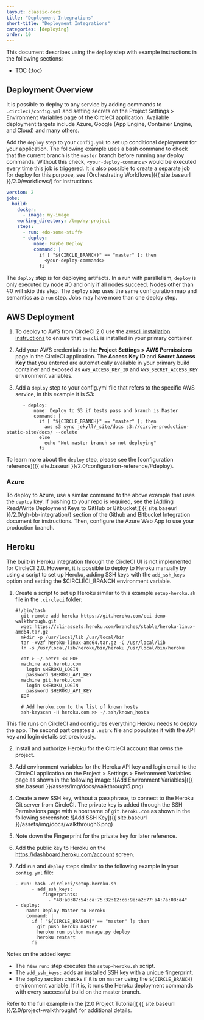 ```yaml
---
layout: classic-docs
title: "Deployment Integrations"
short-title: "Deployment Integrations"
categories: [deploying]
order: 10
---
```


This document describes using the `deploy` step with example instructions in the following sections:

* TOC
{:toc}

## Deployment Overview 

It is possible to deploy to any service by adding commands to `.circleci/config.yml` and setting secrets on the Project Settings > Environment Variables page of the CircleCI application. Available deployment targets include Azure, Google (App Engine, Container Engine, and Cloud) and many others. 

Add the `deploy` step to your `config.yml` to set up conditional deployment for your application. The following example uses a bash command to check that the current branch is the `master` branch before running any deploy commands. Without this check, `<your-deploy-commands>` would be executed every time this job is triggered. It is also possible to create a separate job for deploy for this purpose, see [Orchestrating Workflows]({{ site.baseurl }}/2.0/workflows/) for instructions.

```YAML
version: 2
jobs:
  build:
    docker:
      - image: my-image
    working_directory: /tmp/my-project
    steps:
      - run: <do-some-stuff>
      - deploy:
          name: Maybe Deploy
          command: |
            if [ "${CIRCLE_BRANCH}" == "master" ]; then
              <your-deploy-commands>
            fi
```

The `deploy` step is for deploying artifacts. In a run with parallelism, `deploy` is only executed by node #0 and only if all nodes succeed. Nodes other than #0 will skip this step. The `deploy` step uses the same configuration map and semantics as a `run` step. Jobs may have more than one deploy step.

## AWS Deployment

1. To deploy to AWS from CircleCI 2.0 use the [awscli installation instructions](http://docs.aws.amazon.com/cli/latest/userguide/installing.html) to ensure that `awscli` is installed in your primary container. 

2. Add your AWS credentials to the **Project Settings > AWS Permissions** page in the CircleCI application.
The **Access Key ID** and **Secret Access Key** that you entered are automatically available in your primary build container and exposed as `AWS_ACCESS_KEY_ID` and `AWS_SECRET_ACCESS_KEY` environment variables.

3. Add a `deploy` step to your config.yml file that refers to the specific AWS service, in this example it is S3:

```
      - deploy:
          name: Deploy to S3 if tests pass and branch is Master
          command: |
            if [ "${CIRCLE_BRANCH}" == "master" ]; then
              aws s3 sync jekyll/_site/docs s3://circle-production-static-site/docs/ --delete
            else
              echo "Not master branch so not deploying"
            fi
```            

To learn more about the `deploy` step, please see the [configuration reference]({{ site.baseurl }}/2.0/configuration-reference/#deploy).

### Azure

To deploy to Azure, use a similar command to the above example that uses the `deploy` key. If pushing to your repo is required, see the [Adding Read/Write Deployment Keys to GitHub or Bitbucket]( {{ site.baseurl }}/2.0/gh-bb-integration/) section of the Github and Bitbucket Integration document for instructions. Then, configure the Azure Web App to use your production branch. 

## Heroku

The built-in Heroku integration through the CircleCI UI is not implemented for CircleCI 2.0. However, it is possible to deploy to Heroku manually by using a script to set up Heroku, adding SSH keys with the `add_ssh_keys` option and setting the $CIRCLECI_BRANCH environment variable. 

1. Create a script to set up Heroku similar to this example `setup-heroku.sh` file in the `.circleci` folder:
     ```
     #!/bin/bash
       git remote add heroku https://git.heroku.com/cci-demo-walkthrough.git
       wget https://cli-assets.heroku.com/branches/stable/heroku-linux-amd64.tar.gz
       mkdir -p /usr/local/lib /usr/local/bin
       tar -xvzf heroku-linux-amd64.tar.gz -C /usr/local/lib
       ln -s /usr/local/lib/heroku/bin/heroku /usr/local/bin/heroku
     
       cat > ~/.netrc << EOF
       machine api.heroku.com
         login $HEROKU_LOGIN
         password $HEROKU_API_KEY
       machine git.heroku.com
         login $HEROKU_LOGIN
         password $HEROKU_API_KEY
       EOF

       # Add heroku.com to the list of known hosts
       ssh-keyscan -H heroku.com >> ~/.ssh/known_hosts
     ```
This file runs on CircleCI and configures everything Heroku needs to deploy the app. The second part creates a `.netrc` file and populates it with the API key and login details set previously.

2. Install and authorize Heroku for the CircleCI account that owns the project. 

3. Add environment variables for the Heroku API key and login email to the CircleCI application on the Project > Settings > Environment Variables page as shown in the following image:
![Add Environment Variables]({{ site.baseurl }}/assets/img/docs/walkthrough5.png)

4. Create a new SSH key, without a passphrase, to connect to the Heroku Git server from CircleCI. The private key is added through the SSH Permissions page with a hostname of `git.heroku.com` as shown in the following screenshot:
![Add SSH Key]({{ site.baseurl }}/assets/img/docs/walkthrough6.png)

5. Note down the Fingerprint for the private key for later reference. 

6. Add the public key to Heroku on the <https://dashboard.heroku.com/account> screen.

7. Add `run` and `deploy` steps similar to the following example in your `config.yml` file: 

     ```
     - run: bash .circleci/setup-heroku.sh
           - add_ssh_keys:
               fingerprints:
                 - "48:a0:87:54:ca:75:32:12:c6:9e:a2:77:a4:7a:08:a4"
     - deploy:
         name: Deploy Master to Heroku
         command: |
           if [ "${CIRCLE_BRANCH}" == "master" ]; then
             git push heroku master
             heroku run python manage.py deploy
             heroku restart
           fi
     ```

Notes on the added keys:

- The new `run:` step executes the `setup-heroku.sh` script.
- The `add_ssh_keys:` adds an installed SSH key with a unique fingerprint.
- The `deploy` section checks if it is on `master` using the `${CIRCLE_BRANCH}` environment variable. If it is, it runs the Heroku deployment commands with every successful build on the master branch. 

Refer to the full example in the [2.0 Project Tutorial]( {{ site.baseurl }}/2.0/project-walkthrough/) for additional details.

